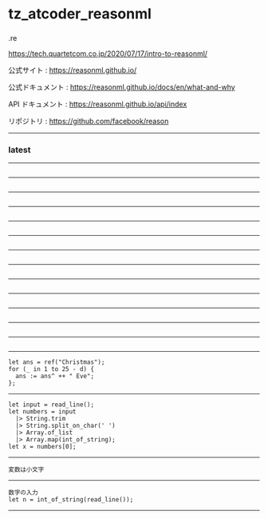 
### 
# tz_atcoder_reasonml
### 

.re

https://tech.quartetcom.co.jp/2020/07/17/intro-to-reasonml/

公式サイト : https://reasonml.github.io/

公式ドキュメント : https://reasonml.github.io/docs/en/what-and-why

API ドキュメント : https://reasonml.github.io/api/index

リポジトリ : https://github.com/facebook/reason

---

### latest

---
```

```
---
```

```
---
```

```
---
```

```
---
```

```
---
```

```
---
```

```
---
```

```
---
```

```
---
```

```
---
```

```
---
```

```
---
```

```
---
```
let ans = ref("Christmas");
for (_ in 1 to 25 - d) {
  ans := ans^ ++ " Eve";
};
```
---
```
let input = read_line();
let numbers = input
  |> String.trim
  |> String.split_on_char(' ')
  |> Array.of_list
  |> Array.map(int_of_string);
let x = numbers[0];
```
---
```
変数は小文字
```
---
```
数字の入力
let n = int_of_string(read_line());
```
---

